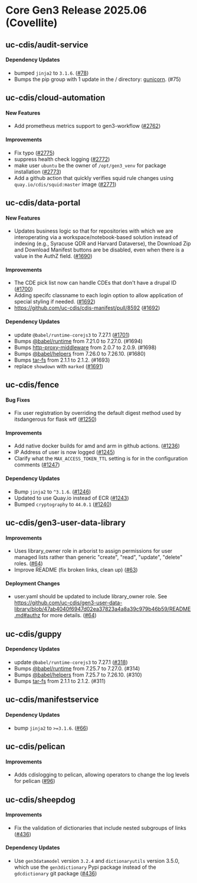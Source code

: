 # Core Gen3 Release 2025.06 (Covellite)
## uc-cdis/audit-service

#### Dependency Updates
  - bumped `jinja2` to `3.1.6`. ([#78](https://github.com/uc-cdis/audit-service/pull/78)) 
  - Bumps the pip group with 1 update in the / directory: 
    [gunicorn](https://github.com/benoitc/gunicorn). (#75)

## uc-cdis/cloud-automation

#### New Features
  - Add prometheus metrics support to gen3-workflow ([#2762](https://github.com/uc-cdis/cloud-automation/pull/2762)) 

#### Improvements
  - Fix typo ([#2775](https://github.com/uc-cdis/cloud-automation/pull/2775))
  - suppress health check logging ([#2772](https://github.com/uc-cdis/cloud-automation/pull/2772)) 
  - make user `ubuntu` be the owner of `/opt/gen3_venv` for package 
    installation ([#2773](https://github.com/uc-cdis/cloud-automation/pull/2773)) 
  - Add a github action that quickly verifies squid rule changes using 
    `quay.io/cdis/squid:master` image ([#2771](https://github.com/uc-cdis/cloud-automation/pull/2771)) 

## uc-cdis/data-portal

#### New Features
  - Updates business logic so that for repositories with which we are 
    interoperating via a workspace/notebook-based solution instead of indexing 
    (e.g., Syracuse QDR and Harvard Dataverse), the Download Zip and Download 
    Manifest buttons are be disabled, even when there is a value in the AuthZ 
    field. ([#1690](https://github.com/uc-cdis/data-portal/pull/1690))

#### Improvements
  - The CDE pick list now can handle CDEs that don't have a drupal ID ([#1700](https://github.com/uc-cdis/data-portal/pull/1700)) 
  - Adding specifc classname to each login option to allow application of 
    special styling if needed. ([#1692](https://github.com/uc-cdis/data-portal/pull/1692)) 
  - https://github.com/uc-cdis/cdis-manifest/pull/8592 ([#1692](https://github.com/uc-cdis/data-portal/pull/1692)) 

#### Dependency Updates
  - update `@babel/runtime-corejs3` to 7.27.1 ([#1701](https://github.com/uc-cdis/data-portal/pull/1701)) 
  - Bumps 
    [@babel/runtime](https://github.com/babel/babel/tree/HEAD/packages/babel-runtime)
    from 7.21.0 to 7.27.0. (#1694)
  - Bumps 
    [http-proxy-middleware](https://github.com/chimurai/http-proxy-middleware) 
    from 2.0.7 to 2.0.9. (#1698)
  - Bumps 
    [@babel/helpers](https://github.com/babel/babel/tree/HEAD/packages/babel-helpers)
    from 7.26.0 to 7.26.10. (#1680)
  - Bumps [tar-fs](https://github.com/mafintosh/tar-fs) from 2.1.1 to 2.1.2. 
    (#1693)
  - replace `showdown` with `marked` ([#1691](https://github.com/uc-cdis/data-portal/pull/1691)) 

## uc-cdis/fence

#### Bug Fixes
  - Fix user registration by overriding the default digest method used by 
    itsdangerous for flask wtf ([#1250](https://github.com/uc-cdis/fence/pull/1250)) 

#### Improvements
  - Add native docker builds for amd and arm in github actions. ([#1236](https://github.com/uc-cdis/fence/pull/1236)) 
  - IP Address of user is now logged ([#1245](https://github.com/uc-cdis/fence/pull/1245)) 
  - Clarify what the `MAX_ACCESS_TOKEN_TTL` setting is for in the configuration 
    comments ([#1247](https://github.com/uc-cdis/fence/pull/1247))

#### Dependency Updates
  - Bump `jinja2` to `^3.1.6`. ([#1246](https://github.com/uc-cdis/fence/pull/1246)) 
  - Updated to use Quay.io instead of ECR ([#1243](https://github.com/uc-cdis/fence/pull/1243)) 
  - Bumped `cryptography` to `44.0.1` ([#1240](https://github.com/uc-cdis/fence/pull/1240)) 

## uc-cdis/gen3-user-data-library

#### Improvements
  - Uses library_owner role in arborist to assign permissions for user managed 
    lists rather than generic "create", "read", "update", "delete" roles. ([#64](https://github.com/uc-cdis/gen3-user-data-library/pull/64)) 
  - Improve README (fix broken links, clean up) ([#63](https://github.com/uc-cdis/gen3-user-data-library/pull/63)) 

#### Deployment Changes
  - user.yaml should be updated to include library_owner role. See 
    https://github.com/uc-cdis/gen3-user-data-library/blob/47ab4040f6947d02ea37823a4a8a39c979b46b59/README.md#authz
    for more details. ([#64](https://github.com/uc-cdis/gen3-user-data-library/pull/64)) 

## uc-cdis/guppy

#### Dependency Updates
  - update `@babel/runtime-corejs3` to 7.27.1 ([#318](https://github.com/uc-cdis/guppy/pull/318)) 
  - Bumps 
    [@babel/runtime](https://github.com/babel/babel/tree/HEAD/packages/babel-runtime)
    from 7.25.7 to 7.27.0. (#314)
  - Bumps 
    [@babel/helpers](https://github.com/babel/babel/tree/HEAD/packages/babel-helpers)
    from 7.25.7 to 7.26.10. (#310)
  - Bumps [tar-fs](https://github.com/mafintosh/tar-fs) from 2.1.1 to 2.1.2. 
    (#311)

## uc-cdis/manifestservice

#### Dependency Updates
  - bump `jinja2` to `>=3.1.6`. ([#66](https://github.com/uc-cdis/manifestservice/pull/66)) 

## uc-cdis/pelican

#### Improvements
  - Adds cdislogging to pelican, allowing operators to change the log levels 
    for pelican ([#96](https://github.com/uc-cdis/pelican/pull/96))

## uc-cdis/sheepdog

#### Improvements
  - Fix the validation of dictionaries that include nested subgroups of links 
    ([#436](https://github.com/uc-cdis/sheepdog/pull/436))

#### Dependency Updates
  - Use `gen3datamodel` version `3.2.4` and `dictionaryutils` version 3.5.0, 
    which use the `gen3dictionary` Pypi package instead of the `gdcdictionary` 
    git package ([#436](https://github.com/uc-cdis/sheepdog/pull/436))

